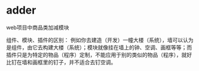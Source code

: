 # adder
web项目中商品类加减模块

组件、模块、插件的区别：
例如你去建造（开发）一幢大楼（系统），墙可以认为是组件，由它去构建大楼（系统）；模块就像挂在墙上的钟、空调、画框等等；而插件只是为特定的物品（程序）定制，不能应用于别的类似的物品（程序），就好比钉在墙和画框里的钉子，并不适合去钉空调。
